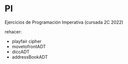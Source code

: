 # PI
Ejercicios de Programación Imperativa (cursada 2C 2022) 

rehacer: 
- playfair cipher 
- movetofrontADT
- diccADT
- addressBookADT
